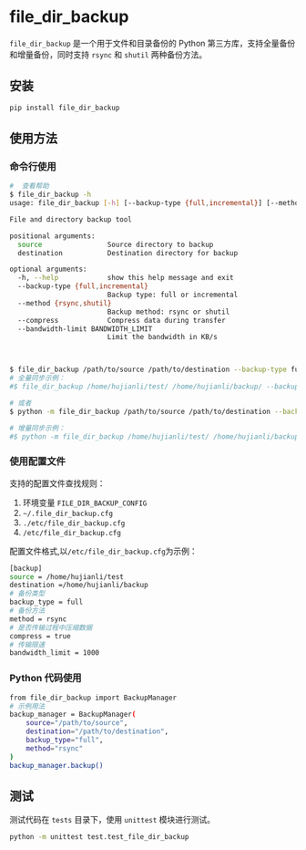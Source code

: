 # file_dir_backup

`file_dir_backup` 是一个用于文件和目录备份的 Python 第三方库，支持全量备份和增量备份，同时支持 `rsync` 和 `shutil` 两种备份方法。

## 安装

```bash
pip install file_dir_backup
```

## 使用方法
### 命令行使用
```bash
#  查看帮助
$ file_dir_backup -h
usage: file_dir_backup [-h] [--backup-type {full,incremental}] [--method {rsync,shutil}] [--compress] [--bandwidth-limit BANDWIDTH_LIMIT] source destination

File and directory backup tool

positional arguments:
  source                Source directory to backup
  destination           Destination directory for backup

optional arguments:
  -h, --help            show this help message and exit
  --backup-type {full,incremental}
                        Backup type: full or incremental
  --method {rsync,shutil}
                        Backup method: rsync or shutil
  --compress            Compress data during transfer
  --bandwidth-limit BANDWIDTH_LIMIT
                        Limit the bandwidth in KB/s



$ file_dir_backup /path/to/source /path/to/destination --backup-type full --method rsync --compress --bandwidth-limit 1000
# 全量同步示例：
#$ file_dir_backup /home/hujianli/test/ /home/hujianli/backup/ --backup-type full --method rsync --compress --bandwidth-limit 1000

# 或者
$ python -m file_dir_backup /path/to/source /path/to/destination --backup-type full --method rsync --compress --bandwidth-limit 1000

# 增量同步示例：
#$ python -m file_dir_backup /home/hujianli/test/ /home/hujianli/backup/ --backup-type incremental --method rsync --compress --bandwidth-limit 1000
```

### 使用配置文件

支持的配置文件查找规则：

1. 环境变量 `FILE_DIR_BACKUP_CONFIG`
2. `~/.file_dir_backup.cfg`
3. `./etc/file_dir_backup.cfg`
4. `/etc/file_dir_backup.cfg`


配置文件格式,以`/etc/file_dir_backup.cfg`为示例：
```bash
[backup]
source = /home/hujianli/test
destination =/home/hujianli/backup
# 备份类型
backup_type = full
# 备份方法
method = rsync
# 是否传输过程中压缩数据
compress = true
# 传输限速
bandwidth_limit = 1000
```
### Python 代码使用

```bash
from file_dir_backup import BackupManager
# 示例用法
backup_manager = BackupManager(
    source="/path/to/source",
    destination="/path/to/destination",
    backup_type="full",
    method="rsync"
)
backup_manager.backup()
```


## 测试

测试代码在 `tests` 目录下，使用  `unittest` 模块进行测试。

```bash
python -m unittest test.test_file_dir_backup
```
    